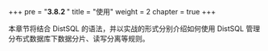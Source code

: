 +++
pre = "<b>3.8.2 </b>"
title = "使用"
weight = 2
chapter = true
+++

本章节将结合 DistSQL 的语法，并以实战的形式分别介绍如何使用 DistSQL 管理分布式数据库下数据分片、读写分离等规则。
